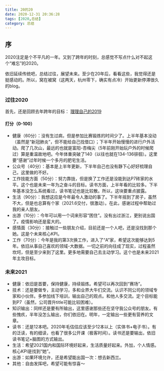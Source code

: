 ```yaml
---
title: 20的20
date: 2020-12-31 20:36:28
tags: [2020,总结]
category: 总结
---
```


## 序
2020注定是个不平凡的一年。又到了跨年的时刻，总感觉不写点什么对不起这个“难忘”的2020。

依旧延续传统吧，总结过往，展望未来。至少在20年后，看看这些，我觉得还是挺感动的。所以，窝在被窝（这两天，杭州零下，确实有点冷）开始更新停滞很久的blog。

<!--more-->

### 过往2020
首先，还是回顾去年跨年的目标：
[理理自己的2019](http://alanzhang.me/2020/01/01/%E7%90%86%E7%90%86%E8%87%AA%E5%B7%B1%E7%9A%842019/#more)

#### 打分（0-100）
+ 健康（60分）：没有生过病，但是参加比赛锻炼的时间少了。上半年基本没动（虽然是“新冠肺炎”，但不能给自己找借口）；下半年开始慢慢的进行户外活动。爬了几次山，最远的也就是富阳-杏梅尖（5年前刚开始玩户外的时候爬过）算是重温故地吧。今年体重突破了140（以往也就在134-136徘徊）。这里要“感谢”过年时候一个多月的肥宅生活。
+ 公众号（40分）：基本是上半年更新，下半年自己也没有静下心好好梳理自己，这里做的不好。
+ 工作技能方面（50分）：努力靠拢，但是换了工作还是没能到达P7砖家的水平。这个也是未来一年为之奋斗的目标。读书方面，上半年看的比较多。下半年基本没怎么系统看过，读书笔记也是比较散。所以，这块要重点披露。
+ 生活（90分）：我想这应是今年最令人激动的事了。下半年摇到了房子，虽然不大，但是也总算有个家（2021.6交付，很激动）。在此，感谢过程中帮助过我的亲人朋友。
+ 出游（10分）：今年可以用一个词来形容“困住”。没有出过浙江，更别说出国了。疫情影响还是蛮大的。
+ 感情面（30分）：接触过一些朋友介绍，目前还是一个人吧，还是没找到那个她。这是个未来核心KPI。
+ 工作（70分）：今年是我的第3次换工作，进入了“A”家，希望这次能够达到5年。依旧从事自己喜欢的领域-大数据。一切之前的向往成了现实，过程虽然坎坷，但是至少来到了这里。更多地需要自己去主动学习。这个也是未来2021年主攻目标。

### 未来2021
+ 健康：依旧是首要，保持健康，持续锻炼。希望可以再次回到“赛场”。
+ 技术：还是要做专，主动学习，多和业界大牛们交流。认识不同公司的领域专家和小伙伴。多参加线下培训，输出自己的观点。和他人多交流。定个目标能到P7（虽然，公司晋升title可能比较困难）。
+ 知识输出：同样还是要有所输出，这里感谢那些还在坚守我公众号的朋友。有些愧疚，半年没怎么输出，你们依旧在。明年，一定输出一些更有营养的文章。
+ 读书：还是12本吧。2020年毛估估应该至少12本以上（实体书+电子书）。有的泛读，有的细读，也看了很多公开课（极客时间）。读书还是要输出，依旧读书笔记+脑图的方式输出。
+ 生活：希望2021国内和国际环境好起来，生活质量好起来。外加，个人情感。核心KPI是找到“她”。
+ 出游：如果环境允许，还是希望能出国一次：想去新西兰。
+ 其他：自由发挥吧，希望可能有惊喜～
